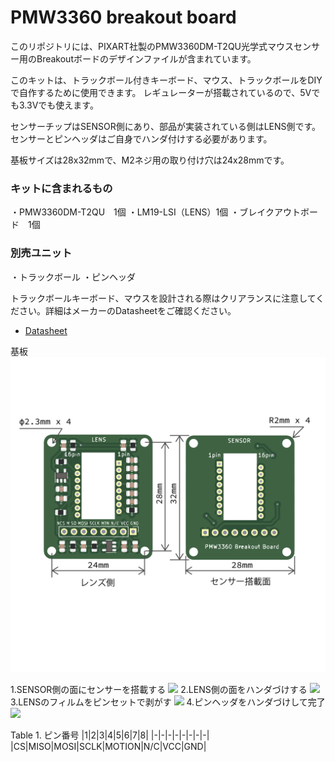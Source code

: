 # PMW3360 breakout board

このリポジトリには、PIXART社製のPMW3360DM-T2QU光学式マウスセンサー用のBreakoutボードのデザインファイルが含まれています。

このキットは、トラックボール付きキーボード、マウス、トラックボールをDIYで自作するために使用できます。
レギュレーターが搭載されているので、5Vでも3.3Vでも使えます。

センサーチップはSENSOR側にあり、部品が実装されている側はLENS側です。センサーとピンヘッダはご自身でハンダ付けする必要があります。

基板サイズは28x32mmで、M2ネジ用の取り付け穴は24x28mmです。

### キットに含まれるもの
・PMW3360DM-T2QU　1個
・LM19-LSI（LENS）1個
・ブレイクアウトボード　1個

### 別売ユニット
・トラックボール
・ピンヘッダ

トラックボールキーボード、マウスを設計される際はクリアランスに注意してください。詳細はメーカーのDatasheetをご確認ください。
- [Datasheet](https://d3s5r33r268y59.cloudfront.net/datasheets/9604/2017-05-07-18-19-11/PMS0058-PMW3360DM-T2QU-DS-R1.50-26092016._20161202173741.pdf)

基板![](pmw3360dimension_ja.png)

1.SENSOR側の面にセンサーを搭載する
![](img/mount1.png)
2.LENS側の面をハンダづけする
![](img/mount2.png)
3.LENSのフィルムをピンセットで剥がす
![](img/mount3.png)
4.ピンヘッダをハンダづけして完了
![](img/mount4.png)

Table 1. ピン番号
|1|2|3|4|5|6|7|8|
|-|-|-|-|-|-|-|-|
|CS|MISO|MOSI|SCLK|MOTION|N/C|VCC|GND|
